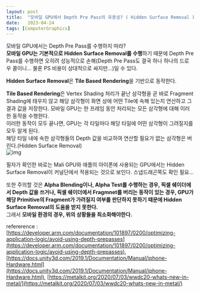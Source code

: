 ```yaml
---
layout: post
title:  "모바일 GPU에서 Depth Pre Pass의 유용성? ( Hidden Surface Removal )"
date:   2023-04-24
tags: [ComputerGraphics]
---
```


모바일 GPU에서는 Depth Pre Pass를 수행하지 마라?               
**모바일 GPU는 기본적으로 Hidden Surface Removal를 수행**하기 때문에 Depth Pre Pass를 수행하면 오히려 성능적으로 손해(Depth Pre Pass도 결국 하나 하나의 드로우 콜이니... 물론 PS 비용이 상대적으로 싸지만...)일 수 있다.         
           
**Hidden Surface Removal**은 **Tile Based Rendering**을 기반으로 동작한다.        

**Tile Based Rendering**은 Vertex Shading 처리가 끝난 삼각형을 곧 바로 Fragment Shading에 태우지 않고 해당 삼각형이 화면 상에 어떤 Tile에 속해 있는지 연산하고 그 결과 값을 저장한다. 모바일 GPU는 한 프레임 동안 처리되는 모든 삼각형에 대해 이러한 동작을 수행한다.         
이러한 동작이 모두 끝나면, GPU는 각 타일마다 해당 타일에 어떤 삼각형이 그려질지를 모두 알게 된다.      
해당 타일 내에 속한 삼각형들의 Depth 값을 비교하여 연산할 필요가 없는 삼각형은 버린다.(Hidden Surface Removal)               
![img](https://user-images.githubusercontent.com/33873804/215321316-f3b16e68-c59d-4ecd-879a-b17402bb6dc7.jpg)         
         

필자가 확인한 바로는 Mali GPU와 애플의 아이폰에 사용되는 GPU에서는 Hidden Surface Removal이 커널단에서 적용되는 것으로 보인다. 스냅드래곤쪽도 확인 필요...              
            
또한 주의할 것은 **Alpha Blending이나, Alpha Test를 수행하는 경우, 픽셀 쉐이더에서 Depth 값을 쓰거나, 픽셀 쉐이더에서 Fragmnet를 버리는 동작이 있는 경우, GPU가 해당 Primitive의 Fragment가 가려질지 여부를 판단하지 못하기 때문에 Hidden Surface Removal의 도움을 받지 못한다.**            
그래서 **모바일 환경의 경우, 위의 상황들을 최소화해야한다.**                            
       
                 
refererence : [https://developer.arm.com/documentation/101897/0200/optimizing-application-logic/avoid-using-depth-prepasses](https://developer.arm.com/documentation/101897/0200/optimizing-application-logic/avoid-using-depth-prepasses), [https://docs.unity3d.com/2019.1/Documentation/Manual/iphone-Hardware.html](https://docs.unity3d.com/2019.1/Documentation/Manual/iphone-Hardware.html), [https://metalkit.org/2020/07/03/wwdc20-whats-new-in-metal/](https://metalkit.org/2020/07/03/wwdc20-whats-new-in-metal/)